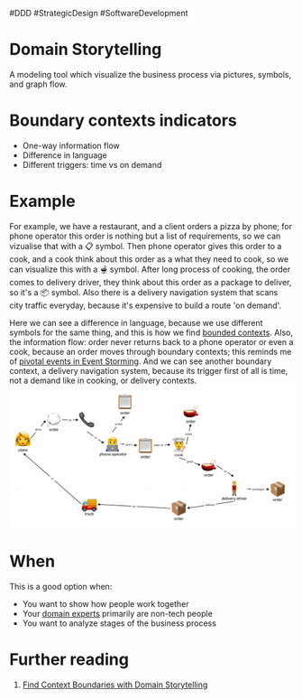 #DDD #StrategicDesign #SoftwareDevelopment

# Domain Storytelling
A modeling tool which visualize the business process via pictures, symbols, and graph flow.

# Boundary contexts indicators
* One-way information flow
* Difference in language
* Different triggers: time vs on demand

# Example
For example, we have a restaurant, and a client orders a pizza by phone; for phone operator this order is nothing but a list of requirements, so we can vizualise that with a 📋 symbol. Then phone operator gives this order to a cook, and a cook think about this order as a what they need to cook, so we can visualize this with a 🫕 symbol. After long process of cooking, the order comes to delivery driver, they think about this order as a package to deliver, so it's a 📦 symbol. Also there is a delivery navigation system that scans city traffic everyday, because it's expensive to build a route 'on demand'.

Here we can see a difference in language, because we use different symbols for the same thing, and this is how we find [bounded contexts](Bounded%20Context.md). Also, the information flow: order never returns back to a phone operator or even a cook, because an order moves through boundary contexts; this reminds me of [pivotal events in Event Storming](Event%20Storming.md#Pivotal-events). And we can see another boundary context, a delivery navigation system, because its trigger first of all is time, not a demand like in cooking, or delivery contexts.
![Simple Restaurant Domain Story](./Assets/Simple%20Restaurant%20Domain%20Story.png)

# When
This is a good option when:
* You want to show how people work together
* Your [domain experts](Domain%20Expert.md) primarily are non-tech people
* You want to analyze stages of the business process

# Further reading
1. [Find Context Boundaries with Domain Storytelling](../Library.md#^find-context-boundaries-with-domain-storytelling)
